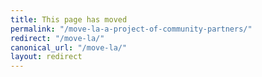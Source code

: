```yaml
---
title: This page has moved
permalink: "/move-la-a-project-of-community-partners/"
redirect: "/move-la/"
canonical_url: "/move-la/"
layout: redirect
---
```

